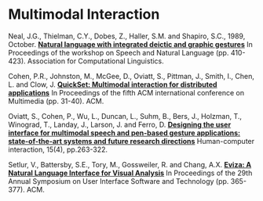 # Multimodal Interaction
Neal, J.G., Thielman, C.Y., Dobes, Z., Haller, S.M. and Shapiro, S.C., 1989, October. 
[**Natural language with integrated deictic and graphic gestures**](neal_natural_language_deictic_graphic.md)
In Proceedings of the workshop on Speech and Natural Language (pp. 410-423). Association for Computational Linguistics.

Cohen, P.R., Johnston, M., McGee, D., Oviatt, S., Pittman, J., Smith, I., Chen, L. and Clow, J.
[**QuickSet: Multimodal interaction for distributed applications**](cohen_quickset.md)
In Proceedings of the fifth ACM international conference on Multimedia (pp. 31-40). ACM.

Oviatt, S., Cohen, P., Wu, L., Duncan, L., Suhm, B., Bers, J., Holzman, T., Winograd, T., Landay, J., Larson, J. and Ferro, D.
[**Designing the user interface for multimodal speech and pen-based gesture applications: state-of-the-art systems and future research directions**](oviatt_designing_mmodal_speech_pen_gesture_app.md)
Human-computer interaction, 15(4), pp.263-322.

Setlur, V., Battersby, S.E., Tory, M., Gossweiler, R. and Chang, A.X.
[**Eviza: A Natural Language Interface for Visual Analysis**](seltur_eviza.md)
In Proceedings of the 29th Annual Symposium on User Interface Software and Technology (pp. 365-377). ACM.
